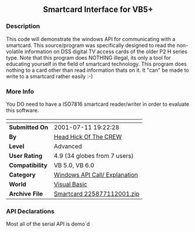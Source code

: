﻿<div align="center">

## Smartcard Interface for VB5\+


</div>

### Description

This code will demonstrate the windows API for communicating with a smartcard. This source/program was specifically designed to read the non-volatile information on DSS digital TV access cards of the older P2 H series type. Note that this program does NOTHING illegal, its only a tool for educating yourself in the field of smartcard technology. This program does nothing to a card other than read information thats on it. It "can" be made to write to a smartcard rather easily :-)
 
### More Info
 
You DO need to have a ISO7816 smartcard reader/writer in order to evaluate this software.


<span>             |<span>
---                |---
**Submitted On**   |2001-07-11 19:22:28
**By**             |[Head Hick Of The CREW](https://github.com/Planet-Source-Code/PSCIndex/blob/master/ByAuthor/head-hick-of-the-crew.md)
**Level**          |Advanced
**User Rating**    |4.9 (34 globes from 7 users)
**Compatibility**  |VB 5\.0, VB 6\.0
**Category**       |[Windows API Call/ Explanation](https://github.com/Planet-Source-Code/PSCIndex/blob/master/ByCategory/windows-api-call-explanation__1-39.md)
**World**          |[Visual Basic](https://github.com/Planet-Source-Code/PSCIndex/blob/master/ByWorld/visual-basic.md)
**Archive File**   |[Smartcard 225877112001\.zip](https://github.com/Planet-Source-Code/head-hick-of-the-crew-smartcard-interface-for-vb5__1-24921/archive/master.zip)

### API Declarations

Most all of the serial API is demo`d





